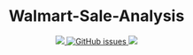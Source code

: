 <h1 align = 'center'> Walmart-Sale-Analysis </h1>
<p align = 'center'>
  
 <a href = 'https://www.python.org/downloads/release/python-396/'>
   <img src = 'https://img.shields.io/badge/python-v3.9-blue'>
 </a>

 <a href="https://github.com/orkunaran/House_Prices_Advenced_Regression/issues">
  <img alt="GitHub issues" src="https://img.shields.io/github/issues/orkunaran/World-Happiness-Report-2015-2019">
 </a>
 
 <img src = 'https://badges.pufler.dev/visits/orkunaran/Walmart-Sale-Analysis'>
  

